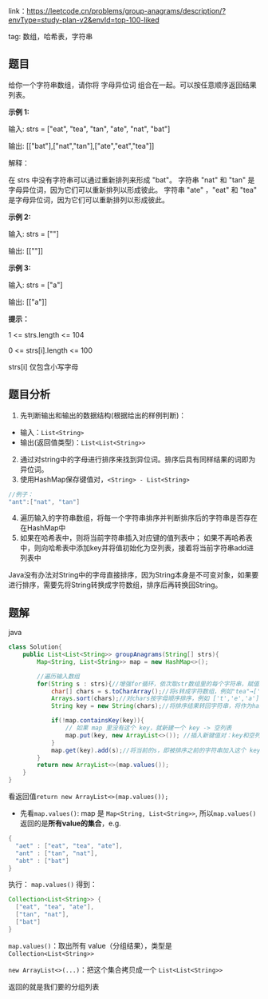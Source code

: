 link：https://leetcode.cn/problems/group-anagrams/description/?envType=study-plan-v2&envId=top-100-liked

tag: 数组，哈希表，字符串

## 题目
给你一个字符串数组，请你将 字母异位词 组合在一起。可以按任意顺序返回结果列表。

**示例 1:**

输入: strs = ["eat", "tea", "tan", "ate", "nat", "bat"]

输出: [["bat"],["nat","tan"],["ate","eat","tea"]]

解释：

在 strs 中没有字符串可以通过重新排列来形成 "bat"。
字符串 "nat" 和 "tan" 是字母异位词，因为它们可以重新排列以形成彼此。
字符串 "ate" ，"eat" 和 "tea" 是字母异位词，因为它们可以重新排列以形成彼此。

**示例 2:**

输入: strs = [""]

输出: [[""]]

**示例 3:**

输入: strs = ["a"]

输出: [["a"]]

**提示：**

1 <= strs.length <= 104

0 <= strs[i].length <= 100

strs[i] 仅包含小写字母

## 题目分析
1. 先判断输出和输出的数据结构(根据给出的样例判断)：
* 输入：`List<String>`
* 输出(返回值类型)：`List<List<String>>`

2. 通过对string中的字母进行排序来找到异位词。排序后具有同样结果的词即为异位词。
3. 使用HashMap保存键值对，`<String> - List<String>` 
```java
//例子：
"ant":["nat", "tan"]
```
4. 遍历输入的字符串数组，将每一个字符串排序并判断排序后的字符串是否存在在HashMap中
5. 如果在哈希表中，则将当前字符串插入对应键的值列表中； 如果不再哈希表中，则向哈希表中添加key并将值初始化为空列表，接着将当前字符串add进列表中

Java没有办法对String中的字母直接排序，因为String本身是不可变对象，如果要进行排序，需要先将String转换成字符数组，排序后再转换回String。

## 题解
java
```java
class Solution{
    public List<List<String>> groupAnagrams(String[] strs){
        Map<String, List<String>> map = new HashMap<>();

        //遍历输入数组
        for(String s : strs){//增强for循环，依次取str数组里的每个字符串，赋值给变量s
            char[] chars = s.toCharArray();//将s转成字符数组，例如"tea"→['t','e','a']
            Arrays.sort(chars);//对chars按字母顺序排序，例如 ['t','e','a'] → ['a','e','t']
            String key = new String(chars);//将排序结果转回字符串，将作为hashmap的key，作为分组的唯一标识

            if(!map.containsKey(key)){
                // 如果 map 里没有这个 key，就新建一个 key -> 空列表
                map.put(key, new ArrayList<>()); //插入新键值对：key和空列表 例如："aet" : []
            }
            map.get(key).add(s);//将当前的s，即被排序之前的字符串加入这个 key 对应的列表里，因为是在列表里加内容，所以不能用put
        }
        return new ArrayList<>(map.values());
    }
}
```

看返回值`return new ArrayList<>(map.values());`
* 先看`map.values()`:  map 是 `Map<String, List<String>>`, 所以`map.values()`返回的是**所有value的集合**，e.g.
```java
{
  "aet" : ["eat", "tea", "ate"],
  "ant" : ["tan", "nat"],
  "abt" : ["bat"]
}
```
执行：
`map.values()`
得到：
```java
Collection<List<String>> {
  ["eat", "tea", "ate"],
  ["tan", "nat"],
  ["bat"]
}
```
`map.values()`：取出所有 value（分组结果），类型是 `Collection<List<String>>`

`new ArrayList<>(...)`：把这个集合拷贝成一个 `List<List<String>>`

返回的就是我们要的分组列表